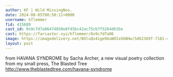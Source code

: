 ```yaml
---
author: KF | Wild MissingNos.
date: 2024-08-05T00:50:11+0000
username: kflemmer
fid: 415689
cast_id: 0x9c7d7a06474850e8f45bc42ac75cb7f5264d616e
cast: https://farcaster.xyz/kflemmer/0x9c7d7a06
image: https://imagedelivery.net/BXluQx4ige9GuW0Ia56BHw/5d62369f-7181-4389-806c-e4b85b26b700/original
layout: post
---
```


from HAVANA SYNDROME by Sacha Archer, a new visual poetry collection from my small press, The Blasted Tree http://www.theblastedtree.com/havana-syndrome

<img src='https://imagedelivery.net/BXluQx4ige9GuW0Ia56BHw/5d62369f-7181-4389-806c-e4b85b26b700/original' alt='' referrerpolicy='no-referrer'/>
<img src='https://imagedelivery.net/BXluQx4ige9GuW0Ia56BHw/c5c45a74-3648-46fb-8dbe-8cb10cac2500/original' alt='' referrerpolicy='no-referrer'/>

